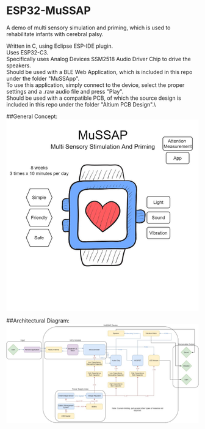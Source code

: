 # ESP32-MuSSAP
A demo of multi sensory simulation and priming, which is used to rehabilitate infants with cerebral palsy.

Written in C, using Eclipse ESP-IDE plugin.\
Uses ESP32-C3.\
Specifically uses Analog Devices SSM2518 Audio Driver Chip to drive the speakers.\
Should be used with a BLE Web Application, which is included in this repo under the folder "MuSSApp".\
	To use this application, simply connect to the device, select the proper settings and a .raw audio file and press "Play".\
Should be used with a compatible PCB, of which the source design is included in this repo under the folder "Altium PCB Design".\

##General Concept:
![General Concept](./Multimedia/Images/MuSSAP_General_Concept_English.jpg)

##Architectural Diagram:
![Architectural Diagram](./Multimedia/Images/Technical%20Design/Architectural%20Diagram.jpg)





